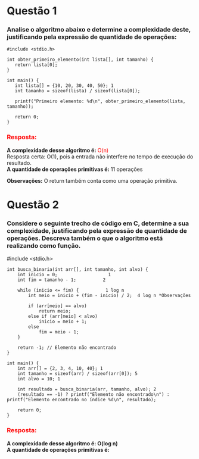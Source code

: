 # Questão 1
### Analise o algoritmo abaixo e determine a complexidade deste, justificando pela expressão de quantidade de operações:

```
#include <stdio.h>

int obter_primeiro_elemento(int lista[], int tamanho) {
   return lista[0]; 
}

int main() {
   int lista[] = {10, 20, 30, 40, 50}; 1
   int tamanho = sizeof(lista) / sizeof(lista[0]); 
   
   printf("Primeiro elemento: %d\n", obter_primeiro_elemento(lista, tamanho));
   
   return 0;
}
```

### <span style="color:red">Resposta:</span>
**A complexidade desse algoritmo é:** <span style="color:red">O(n)</span>\
Resposta certa: O(1), pois a entrada não interfere no tempo de execução do resultado.\
**A quantidade de operações primitivas é:** 11 operações

**Observações:** O return também conta como uma operação primitiva.


# Questão 2
### Considere o seguinte trecho de código em C, determine a sua complexidade, justificando pela expressão de quantidade de operações. Descreva também o que o algoritmo está realizando como função.

#include <stdio.h>

```
int busca_binaria(int arr[], int tamanho, int alvo) {
    int inicio = 0;                   1
    int fim = tamanho - 1;          2

    while (inicio <= fim) {          1 log n
        int meio = inicio + (fim - inicio) / 2;  4 log n *Observações
        
        if (arr[meio] == alvo) 
            return meio;
        else if (arr[meio] < alvo)
            inicio = meio + 1;
        else
            fim = meio - 1;
    }

    return -1; // Elemento não encontrado
}

int main() {
    int arr[] = {2, 3, 4, 10, 40}; 1 
    int tamanho = sizeof(arr) / sizeof(arr[0]); 5
    int alvo = 10; 1 
    
    int resultado = busca_binaria(arr, tamanho, alvo); 2
    (resultado == -1) ? printf("Elemento não encontrado\n") : printf("Elemento encontrado no índice %d\n", resultado);
    
    return 0;
}
```

### <span style="color:red">Resposta:</span>
**A complexidade desse algoritmo é: O(log n)**\
**A quantidade de operações primitivas é:** 
